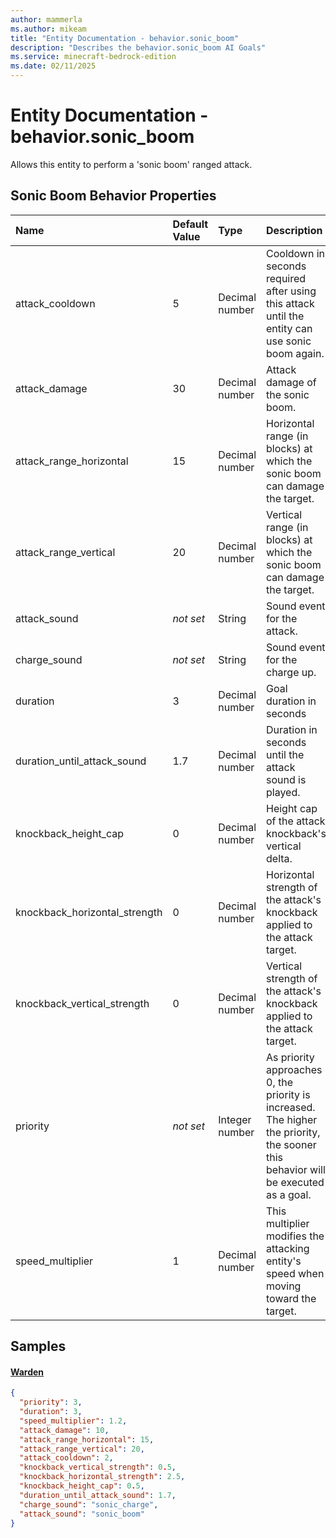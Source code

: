```yaml
---
author: mammerla
ms.author: mikeam
title: "Entity Documentation - behavior.sonic_boom"
description: "Describes the behavior.sonic_boom AI Goals"
ms.service: minecraft-bedrock-edition
ms.date: 02/11/2025 
---
```


# Entity Documentation - behavior.sonic_boom

Allows this entity to perform a 'sonic boom' ranged attack.


## Sonic Boom Behavior Properties

|Name       |Default Value |Type |Description |Example Values |
|:----------|:-------------|:----|:-----------|:------------- |
| attack_cooldown | 5 | Decimal number | Cooldown in seconds required after using this attack until the entity can use sonic boom again. | Warden: `2` | 
| attack_damage | 30 | Decimal number | Attack damage of the sonic boom. | Warden: `10` | 
| attack_range_horizontal | 15 | Decimal number | Horizontal range (in blocks) at which the sonic boom can damage the target. | Warden: `15` | 
| attack_range_vertical | 20 | Decimal number | Vertical range (in blocks) at which the sonic boom can damage the target. | Warden: `20` | 
| attack_sound | *not set* | String | Sound event for the attack. | Warden: `"sonic_boom"` | 
| charge_sound | *not set* | String | Sound event for the charge up. | Warden: `"sonic_charge"` | 
| duration | 3 | Decimal number | Goal duration in seconds | Warden: `3` | 
| duration_until_attack_sound | 1.7 | Decimal number | Duration in seconds until the attack sound is played. | Warden: `1.7` | 
| knockback_height_cap | 0 | Decimal number | Height cap of the attack knockback's vertical delta. | Warden: `0.5` | 
| knockback_horizontal_strength | 0 | Decimal number | Horizontal strength of the attack's knockback applied to the attack target. | Warden: `2.5` | 
| knockback_vertical_strength | 0 | Decimal number | Vertical strength of the attack's knockback applied to the attack target. | Warden: `0.5` | 
| priority | *not set* | Integer number | As priority approaches 0, the priority is increased. The higher the priority, the sooner this behavior will be executed as a goal. | Warden: `3` | 
| speed_multiplier | 1 | Decimal number | This multiplier modifies the attacking entity's speed when moving toward the target. | Warden: `1.2` | 

## Samples

#### [Warden](https://github.com/Mojang/bedrock-samples/tree/preview/behavior_pack/entities/warden.json)


```json
{
  "priority": 3,
  "duration": 3,
  "speed_multiplier": 1.2,
  "attack_damage": 10,
  "attack_range_horizontal": 15,
  "attack_range_vertical": 20,
  "attack_cooldown": 2,
  "knockback_vertical_strength": 0.5,
  "knockback_horizontal_strength": 2.5,
  "knockback_height_cap": 0.5,
  "duration_until_attack_sound": 1.7,
  "charge_sound": "sonic_charge",
  "attack_sound": "sonic_boom"
}
```
